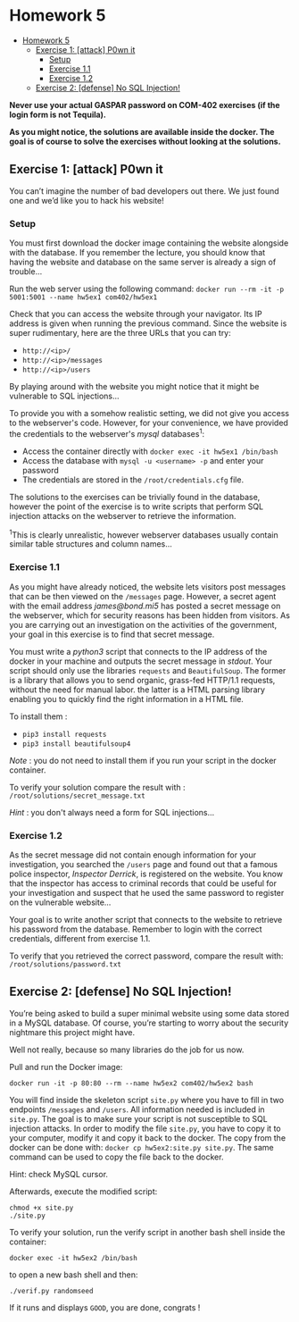 # Homework 5
- [Homework 5](#homework-5)
  - [Exercise 1: [attack] P0wn it](#exercise-1-attack-p0wn-it)
    - [Setup](#setup)
    - [Exercise 1.1](#exercise-11)
    - [Exercise 1.2](#exercise-12)
  - [Exercise 2: [defense] No SQL Injection!](#exercise-2-defense-no-sql-injection)

**Never use your actual GASPAR password on COM-402 exercises (if the login form is not Tequila).**

**As you might notice, the solutions are available inside the docker. The goal is of course to solve the exercises without looking at the solutions.**

## Exercise 1: [attack] P0wn it

You can’t imagine the number of bad developers out there. We just found one and we’d like you to hack his website!

### Setup

You must first download the docker image containing the website alongside with the database. If you remember the lecture, you should know that having the website and database on the same server is already a sign of trouble…

Run the web server using the following command: `docker run --rm -it -p 5001:5001 --name hw5ex1 com402/hw5ex1`

Check that you can access the website through your navigator. Its IP address is given when running the previous command. Since the website is super rudimentary, here are the three URLs that you can try:

- `http://<ip>/`
- `http://<ip>/messages`
- `http://<ip>/users`

By playing around with the website you might notice that it might be vulnerable to SQL injections...

To provide you with a somehow realistic setting, we did not give you access to the webserver's code. However, for your convenience, we have provided the credentials to the webserver's _mysql_ databases<sup>1</sup>:

- Access the container directly with `docker exec -it hw5ex1 /bin/bash`
- Access the database with `mysql -u <username> -p` and enter your password
- The credentials are stored in the `/root/credentials.cfg` file.

The solutions to the exercises can be trivially found in the database, however the point of the exercise is to write scripts that perform SQL injection attacks on the webserver to retrieve the information.

<sup>1</sup>This is clearly unrealistic, however webserver databases usually contain similar table structures and column names...

### Exercise 1.1

As you might have already noticed, the website lets visitors post messages that can be then viewed on the `/messages` page. However, a secret agent with the email address _james@bond.mi5_ has posted a secret message on the webserver, which for security reasons has been hidden from visitors. As you are carrying out an investigation on the activities of the government, your goal in this exercise is to find that secret message.

You must write a _python3_ script that connects to the IP address of the docker in your machine and outputs the secret message in _stdout_. Your script should only use the libraries `requests` and `BeautifulSoup`. The former is a library that allows you to send organic, grass-fed HTTP/1.1 requests, without the need for manual labor. the latter is a HTML parsing library enabling you to quickly find the right information in a HTML file.

To install them :

- `pip3 install requests`
- `pip3 install beautifulsoup4`

_Note_ : you do not need to install them if you run your script in the docker container.

To verify your solution compare the result with : `/root/solutions/secret_message.txt`

_Hint_ : you don't always need a form for SQL injections...

### Exercise 1.2

As the secret message did not contain enough information for your investigation, you searched the `/users` page and found out that a famous police inspector, _Inspector Derrick_, is registered on the website. You know that the inspector has access to criminal records that could be useful for your investigation and suspect that he used the same password to register on the vulnerable website...

Your goal is to write another script that connects to the website to retrieve his password from the database. Remember to login with the correct credentials, different from exercise 1.1.

To verify that you retrieved the correct password, compare the result with: `/root/solutions/password.txt`

## Exercise 2: [defense] No SQL Injection!

You’re being asked to build a super minimal website using some data stored in a MySQL database. Of course, you’re starting to worry about the security nightmare this project might have.

Well not really, because so many libraries do the job for us now.

Pull and run the Docker image:

`docker run -it -p 80:80 --rm --name hw5ex2 com402/hw5ex2 bash`

You will find inside the skeleton script `site.py` where you have to fill in two endpoints `/messages` and `/users`. All information needed is included in `site.py`.
The goal is to make sure your script is not susceptible to SQL injection attacks.
In order to modify the file `site.py`, you have to copy it to your computer, modify it and copy it back to the docker. The copy from the docker can be done with: `docker cp hw5ex2:site.py site.py`. The same command can be used to copy the file back to the docker.

Hint: check MySQL cursor.

Afterwards, execute the modified script:

```
chmod +x site.py
./site.py
```

To verify your solution, run the verify script in another bash shell inside the container:

`docker exec -it hw5ex2 /bin/bash`

to open a new bash shell and then:

`./verif.py randomseed`

If it runs and displays `GOOD`, you are done, congrats !
